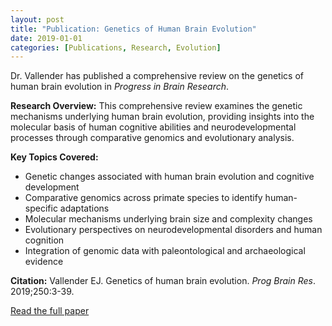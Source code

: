 ```yaml
---
layout: post
title: "Publication: Genetics of Human Brain Evolution"
date: 2019-01-01
categories: [Publications, Research, Evolution]
---
```


Dr. Vallender has published a comprehensive review on the genetics of human brain evolution in *Progress in Brain Research*.

**Research Overview:**
This comprehensive review examines the genetic mechanisms underlying human brain evolution, providing insights into the molecular basis of human cognitive abilities and neurodevelopmental processes through comparative genomics and evolutionary analysis.

**Key Topics Covered:**
- Genetic changes associated with human brain evolution and cognitive development
- Comparative genomics across primate species to identify human-specific adaptations
- Molecular mechanisms underlying brain size and complexity changes
- Evolutionary perspectives on neurodevelopmental disorders and human cognition
- Integration of genomic data with paleontological and archaeological evidence

**Citation:** Vallender EJ. Genetics of human brain evolution. *Prog Brain Res*. 2019;250:3-39.

[Read the full paper](https://linkinghub.elsevier.com/retrieve/pii/S0079-6123(19)30003-2) 